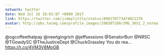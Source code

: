 ```yaml
---
network: twitter
date: Wed Jul 26 18:01:07 +0000 2017
link: https://twitter.com/jimmylittle/status/890270773474021376
avatar: http://pbs.twimg.com/profile_images/280307260/IMG_3651_2_normal.jpg
---
```


@ogcoffeethatpay @newtgingrich @jeffsessions @SenatorBurr @NRSC @TGowdySC @TheJusticeDept @ChuckGrassley You do rea… https://t.co/4VM3V8MoGB
